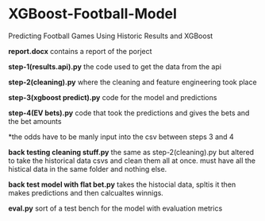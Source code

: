 # XGBoost-Football-Model
Predicting Football Games Using Historic Results and XGBoost

**report.docx**
contains a report of the porject 

**step-1(results.api).py**
the code used to get the data from the api

**step-2(cleaning).py**
where the cleaning and feature engineering took place

**step-3(xgboost predict).py**
code for the model and predictions

**step-4(EV bets).py**
code that took the predictions and gives the bets and the bet amounts

*the odds have to be manly input into the csv between steps 3 and 4

**back testing cleaning stuff.py**
the same as step-2(cleaning).py but altered to take the historical data csvs and clean them all at once. must have all the histical data in the same folder and nothing else.

**back test model with flat bet.py**
takes the histocial data, spltis it then makes predictions and then calcualtes winnigs.

**eval.py**
sort of a test bench for the model with evaluation metrics
